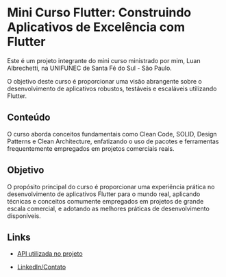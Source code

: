 
# Mini Curso Flutter: Construindo Aplicativos de Excelência com Flutter

Este é um projeto integrante do mini curso ministrado por mim, Luan Albrechetti, na UNIFUNEC de Santa Fé do Sul - São Paulo.

O objetivo deste curso é proporcionar uma visão abrangente sobre o desenvolvimento de aplicativos robustos, testáveis e escaláveis utilizando Flutter.

## Conteúdo

O curso aborda conceitos fundamentais como Clean Code, SOLID, Design Patterns e Clean Architecture, enfatizando o uso de pacotes e ferramentas frequentemente empregados em projetos comerciais reais.

## Objetivo

O propósito principal do curso é proporcionar uma experiência prática no desenvolvimento de aplicativos Flutter para o mundo real, aplicando técnicas e conceitos comumente empregados em projetos de grande escala comercial, e adotando as melhores práticas de desenvolvimento disponíveis.

## Links

- [API utilizada no projeto](https://web.dragonball-api.com/documentation)
  
- [LinkedIn/Contato](https://www.linkedin.com/in/albrechetti/)
